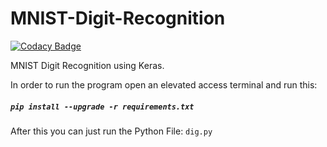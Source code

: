 # MNIST-Digit-Recognition

[![Codacy Badge](https://api.codacy.com/project/badge/Grade/2168052c348b4b6ba945e21a21febd3f)](https://app.codacy.com/app/bolleyboll/MNIST-Digit-Recognition?utm_source=github.com&utm_medium=referral&utm_content=bolleyboll/MNIST-Digit-Recognition&utm_campaign=Badge_Grade_Dashboard)

MNIST Digit Recognition using Keras.

In order to run the program open an elevated access terminal and run this: 
##### `pip install --upgrade -r requirements.txt`

After this you can just run the Python File: `dig.py`
